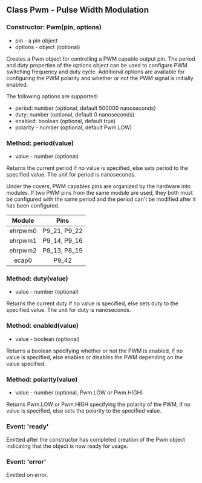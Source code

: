 ## Class Pwm - Pulse Width Modulation

### Constructor: Pwm(pin, options)
- pin - a pin object
- options - object (optional)

Creates a Pwm object for controlling a PWM capable output pin. The period and
duty properties of the options object can be used to configure PWM switching
frequency and duty cycle. Additional options are available for configuring the
PWM polarity and whether or not the PWM signal is initially enabled.

The following options are supported:
- period: number (optional, default 500000 nanoseconds)
- duty: number (optional, default 0 nanoseconds)
- enabled: boolean (optional, default true)
- polarity - number (optional, default Pwm.LOW)

### Method: period(value)
- value - number (optional)

Returns the current period if no value is specified, else sets period to the
specified value. The unit for period is nanoseconds.

Under the covers, PWM capables pins are organized by the hardware into modules.
If two PWM pins from the same module are used, they both must be configured
with the same period and the period can't be modified after it has been
configured.

Module | Pins
:---: | :---:
ehrpwm0 | P9_21, P9_22
ehrpwm1 | P9_14, P9_16
ehrpwm2 | P8_13, P8_19
ecap0 | P9_42

### Method: duty(value)
- value - number (optional)

Returns the current duty if no value is specified, else sets duty to the
specified value. The unit for duty is nanoseconds.

### Method: enabled(value)
- value - boolean (optional)

Returns a boolean specifying whether or not the PWM is enabled, if no value is
specified, else enables or disables the PWM depending on the value specified.

### Method: polarity(value)
- value - number (optional, Pwm.LOW or Pwm.HIGH)

Returns Pwm.LOW or Pwm.HIGH specifying the polarity of the PWM, if no value is
specified, else sets the polarity to the specified value.

### Event: 'ready'
Emitted after the constructor has completed creation of the Pwm object
indicating that the object is now ready for usage.

### Event: 'error'
Emitted on error.

